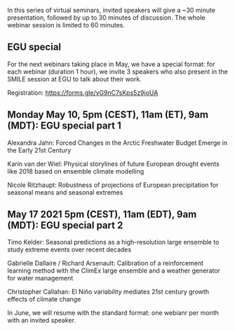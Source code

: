 In this series of virtual seminars, invited speakers will give a ~30 minute presentation, followed by up to 30 minutes of discussion. The whole webinar session is limited to 60 minutes.


## EGU special

For the next webinars taking place in May, we have a special format: for each webinar (duration 1 hour), we invite 3 speakers who also present in the SMILE session at EGU to talk about their work.

Registration: https://forms.gle/vG9nC7sKps5z9joUA

## Monday May 10, 5pm (CEST), 11am (ET), 9am (MDT): EGU special part 1

Alexandra Jahn: Forced Changes in the Arctic Freshwater Budget Emerge in the Early 21st Century 

Karin van der Wiel: Physical storylines of future European drought events like 2018 based on ensemble climate modelling

Nicole Ritzhaupt: Robustness of projections of European precipitation for seasonal means and seasonal extremes

## May 17 2021 5pm (CEST), 11am (EDT), 9am (MDT): EGU special part 2

Timo Kelder: Seasonal predictions as a high-resolution large ensemble to study extreme events over recent decades

Gabrielle Dallaire / Richard Arsenault: Calibration of a reinforcement learning method with the ClimEx large ensemble and a weather generator for water management

Christopher Callahan: El Niño variability mediates 21st century growth effects of climate change

In June, we will resume with the standard format: one webianr per month with an invited speaker.
